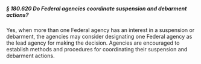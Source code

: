 ##### § 180.620 Do Federal agencies coordinate suspension and debarment actions? #####

Yes, when more than one Federal agency has an interest in a suspension or debarment, the agencies may consider designating one Federal agency as the lead agency for making the decision. Agencies are encouraged to establish methods and procedures for coordinating their suspension and debarment actions.